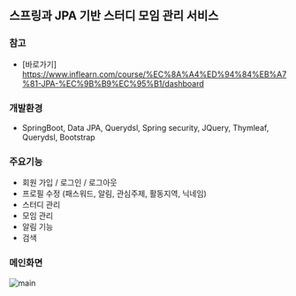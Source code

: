 ## 스프링과 JPA 기반 스터디 모임 관리 서비스

### 참고
- [바로가기] https://www.inflearn.com/course/%EC%8A%A4%ED%94%84%EB%A7%81-JPA-%EC%9B%B9%EC%95%B1/dashboard


### 개발환경
- SpringBoot, Data JPA, Querydsl, Spring security, JQuery, Thymleaf, Querydsl, Bootstrap

### 주요기능
- 회원 가입 / 로그인 / 로그아웃
- 프로필 수정 (패스워드, 알림, 관심주제, 활동지역, 닉네임)
- 스터디 관리
- 모임 관리
- 알림 기능
- 검색

### 메인화면
![main](./image/main.PNG)
